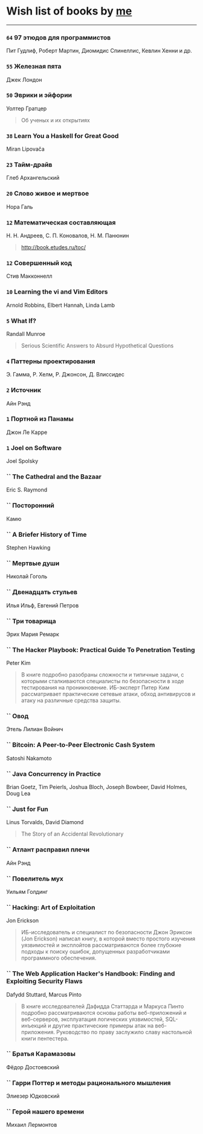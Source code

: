 # Wish list of books by [me](http://www.knigopis.com/#/me/books?u=381417697-yandex)
---

### `64` 97 этюдов для программистов
Пит Гудлиф, Роберт Мартин, Диомидис Спинеллис, Кевлин Хенни и др.

### `55` Железная пята
Джек Лондон

### `50` Эврики и эйфории
Уолтер Гратцер
> Об ученых и их открытиях

### `38` Learn You a Haskell for Great Good
Miran Lipovača

### `23` Тайм-драйв
Глеб Архангельский

### `20` Слово живое и мертвое
Нора Галь

### `12` Математическая составляющая
Н. Н. Андреев, С. П. Коновалов, Н. М. Панюнин
> http://book.etudes.ru/toc/

### `12` Совершенный код
Стив Макконнелл

### `10` Learning the vi and Vim Editors
Arnold Robbins, Elbert Hannah, Linda Lamb

### `5` What If?
Randall Munroe
> Serious Scientific Answers to Absurd Hypothetical Questions

### `4` Паттерны проектирования
Э. Гамма, Р. Хелм, Р. Джонсон, Д. Влиссидес

### `2` Источник
Айн Рэнд

### `1` Портной из Панамы
Джон Ле Карре

### `1` Joel on Software
Joel Spolsky

### `` The Cathedral and the Bazaar
Eric S. Raymond

### `` Посторонний
Камю

### `` A Briefer History of Time
Stephen Hawking

### `` Мертвые души
Николай Гоголь

### `` Двенадцать стульев
Илья Ильф, Евгений Петров

### `` Три товарища
Эрих Мария Ремарк

### `` The Hacker Playbook: Practical Guide To Penetration Testing
Peter Kim
> В книге подробно разобраны сложности и типичные задачи, с которыми сталкиваются специалисты по безопасности в ходе тестирования на проникновение. ИБ-эксперт Питер Ким рассматривает практические сетевые атаки, обход антивирусов и атаку на различные средства защиты.

### `` Овод
Этель Лилиан Войнич

### `` Bitcoin: A Peer-to-Peer Electronic Cash System
Satoshi Nakamoto

### `` Java Concurrency in Practice
Brian Goetz,‎ Tim Peierls,‎ Joshua Bloch,‎ Joseph Bowbeer,‎ David Holmes,‎ Doug Lea

### `` Just for Fun
Linus Torvalds, David Diamond
> The Story of an Accidental Revolutionary

### `` Атлант расправил плечи
Айн Рэнд

### `` Повелитель мух
Уильям Голдинг

### `` Hacking: Art of Exploitation
Jon Erickson
> ИБ-исследователь и специалист по безопасности Джон Эриксон (Jon Erickson) написал книгу, в которой вместо простого изучения уязвимостей и эксплойтов рассматриваются более глубокие подходы к поиску ошибок, допущенных разработчиками программного обеспечения.

### `` The Web Application Hacker's Handbook: Finding and Exploiting Security Flaws
Dafydd Stuttard, Marcus Pinto
> В книге исследователей Дафидда Статтарда и Маркуса Пинто подробно рассматриваются основы работы веб-приложений и веб-серверов, эксплуатация логических уязвимостей, SQL-инъекций и другие практические примеры атак на веб-приложения. Руководство по праву заслужило славу настольной книги пентестера.

### `` Братья Карамазовы
Фёдор Достоевский

### `` Гарри Поттер и методы рационального мышления
Элиезер Юдковский

### `` Герой нашего времени
Михаил Лермонтов

